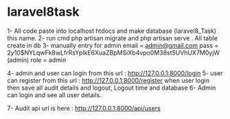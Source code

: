 # laravel8task

1- All code paste into localhost htdocs and make database (laravel8_Task) this name.
2- run cmd php artisan migrate and php artisan serve . All table create in db
3- manually entry for admin
email = admin@gmail.com
pass = $2y$10$NYLqwFk8wLfrRsYpIkE6XuaZBpMSiXb4vpo0M38st5UVhUX7M0yjW  (admin)
role = admin

4- admin and user can login from this url : http://127.0.0.1:8000/login
5- user can register from this url : http://127.0.0.1:8000/register
when user login then save all audit details and logout, Logout time and database
6- Admin can login and see all user details.

7- Audit api url is here : http://127.0.0.1:8000/api/users




